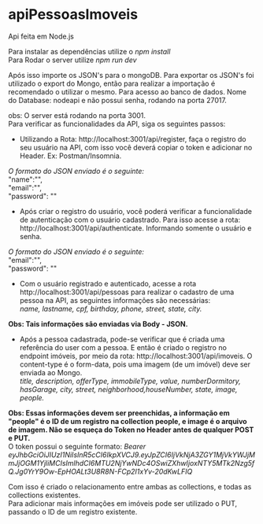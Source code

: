 # apiPessoasImoveis
Api feita em Node.js

Para instalar as dependências utilize o *npm install*  
Para Rodar o server utilize *npm run dev*  


Após isso importe os JSON's para o mongoDB. Para exportar os JSON's foi utilizado o export do Mongo, então para realizar a importação é recomendado o utilizar o mesmo. 
Para acesso ao banco de dados. Nome do Database: nodeapi e não possui senha, rodando na porta 27017.  

obs: O server está rodando na porta 3001.  
Para verificar as funcionalidades da API, siga os seguintes passos:  
* Utilizando a Rota: http://localhost:3001/api/register, faça o registro do seu usuário na API, com isso você deverá copiar o token e adicionar no Header. Ex: Postman/Insomnia.  

*O formato do JSON enviado é o seguinte:*  
"name":"",  
	"email":"",  
	"password": ""  
 

* Após criar o registro do usuário, você poderá verificar a funcionalidade de autenticação com o usuário cadastrado. Para isso acesse a rota: http://localhost:3001/api/authenticate. Informando somente o usuário e senha.  

*O formato do JSON enviado é o seguinte:*   
	"email":"",  
	"password": ""   
 

* Com o usuário registrado e autenticado, acesse a rota http://localhost:3001/api/pessoas para realizar o cadastro de uma pessoa na API, as seguintes informações são necessárias:  
 *name, lastname, cpf, birthday, phone, street, state, city.*  
 
 **Obs: Tais informações são enviadas via Body - JSON.**
 
 
 * Após a pessoa cadastrada, pode-se verificar que é criada uma referência do user com a pessoa. E então é criado o registro no endpoint imóveis, por meio da rota: http://localhost:3001/api/imoveis. O content-type é o form-data, pois uma imagem (de um imóvel) deve ser enviada ao Mongo.  
 *title, description, offerType, immobileType, value, numberDormitory, hasGarage, city, street, neighborhood,houseNumber, state, image, people.*  
 
 **Obs: Essas informações devem ser preenchidas, a informação em "people" é o ID de um registro na collection people, e image é o arquivo de imagem. Não se esqueça do Token  no Header antes de qualquer POST e PUT.**   
 O token possui o seguinte formato: *Bearer eyJhbGciOiJIUzI1NiIsInR5cCI6IkpXVCJ9.eyJpZCI6IjVkNjA3ZGY1MjVkYWJjMmJjOGM1YjliMCIsImlhdCI6MTU2NjYwNDc4OSwiZXhwIjoxNTY5MTk2Nzg5fQ.Jg0YrY9Ow-EpHOALt3U8R8N-FCp2I1xYv-20dKwLFIQ*  
 
 Com isso é criado o relacionamento entre ambas as collections, e todas as collections existentes.  
 Para adicionar mais informações em imóveis pode ser utilizado o PUT, passando o ID de um registro existente.
 
